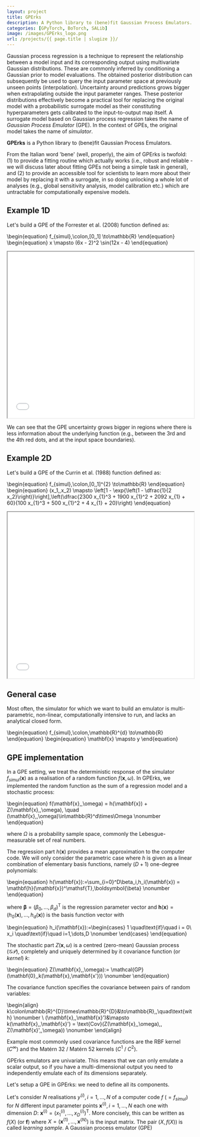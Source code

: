 ```yaml
---
layout: project
title: GPErks
description: A Python library to (bene)fit Gaussian Process Emulators.
categories: [GPyTorch, BoTorch, SALib]
image: /images/GPErks_logo.png
url: /projects/{{ page.title | slugize }}/
---
```


Gaussian process regression is a technique to represent the relationship between a model input and its corresponding output using multivariate Gaussian distributions. These are commonly inferred by conditioning a Gaussian prior to model evaluations. The obtained posterior distribution can subsequently be used to query the input parameter space at previously unseen points (interpolation). Uncertainty around predictions grows bigger when extrapolating outside the input parameter ranges. These posterior distributions effectively become a practical tool for replacing the original model with a probabilistic surrogate model as their constituting hyperparameters gets calibrated to the input-to-output map itself. A surrogate model based on Gaussian process regression takes the name of *Gaussian Process Emulator* (GPE). In the context of GPEs, the original model takes the name of *simulator*.

**GPErks** is a Python library to (bene)fit Gaussian Process Emulators.

From the Italian word 'bene' (well, properly), the aim of GPErks is twofold: (1) to provide a fitting routine which actually works (i.e., robust and reliable - we will discuss later about fitting GPEs not being a simple task in general), and (2) to provide an accessible tool for scientists to learn more about their model by replacing it with a surrogate, in so doing unlocking a whole lot of analyses (e.g., global sensitivity analysis, model calibration etc.) which are untractable for computationally expensive models.

## Example 1D
Let's build a GPE of the Forrester et al. (2008) function defined as:

\begin{equation}
    f_{simul}\,\colon\,[0,\,1] \to\mathbb{R}
\end{equation}
\begin{equation}
    x \mapsto (6x - 2)^2 \sin(12x - 4)
\end{equation}

<iframe src="/images/plotly/GPErks_Figure1.html" height="450" width="100%"></iframe>

We can see that the GPE uncertainty grows bigger in regions where there is less information about the underlying function (e.g., between the 3rd and the 4th red dots, and at the input space boundaries).

## Example 2D
Let's build a GPE of the Currin et al. (1988) function defined as:

\begin{equation}
f_{simul}\,\colon\,[0,\,1]^{2} \to\mathbb{R}
\end{equation}
\begin{equation}
(x_1,\,x_2) \mapsto \left[1 - \exp{\left(1 - \dfrac{1}{2 x_2}\right)}\right]\,\left(\dfrac{2300 x_{1}^3 + 1900 x_{1}^2 + 2092 x_{1} + 60}{100 x_{1}^3 + 500 x_{1}^2 + 4 x_{1} + 20}\right)
\end{equation}

<iframe src="/images/plotly/GPErks_Figure2.html" height="450" width="100%"></iframe>

## General case
Most often, the simulator for which we want to build an emulator is multi-parametric, non-linear, computationally intensive to run, and lacks an analytical closed form.

\begin{equation}
    f_{simul}\,\colon\,\mathbb{R}^{d} \to\mathbb{R}
\end{equation}
\begin{equation}
    \mathbf{x} \mapsto y
\end{equation}

## GPE implementation
In a GPE setting, we treat the deterministic response of the simulator $f_{simul}(\mathbf{x})$ as a realisation of a random function $f(\mathbf{x},\,\omega)$. In GPErks, we implemented the random function as the sum of a regression model and a stochastic process:

\begin{equation}
    f(\mathbf{x},\,\omega) = h(\mathbf{x}) + Z(\mathbf{x},\,\omega), \quad (\mathbf{x},\,\omega)\in\mathbb{R}^d\times\Omega \nonumber
\end{equation}

where $\Omega$ is a probability sample space, commonly the Lebesgue-measurable set of real numbers.

The regression part $h(\mathbf{x})$ provides a mean approximation to the computer code. We will only consider the parametric case where $h$ is given as a linear combination of elementary basis functions, namely $(D+1)$ one-degree polynomials:

\begin{equation}
    h(\mathbf{x}):=\sum_{i=0}^D\beta_i\,h_i(\mathbf{x}) = \mathbf{h}(\mathbf{x})^\mathsf{T}\,\boldsymbol{\beta} \nonumber
\end{equation}

where $\boldsymbol{\beta} = (\beta_0,\dots,\beta_d)^\mathsf{T}$ is the regression parameter vector and $\mathbf{h}(\mathbf{x}) = (h_0(\mathbf{x}),\dots,h_d(\mathbf{x}))$ is the basis function vector with

\begin{equation}
    h_i(\mathbf{x}):=\begin{cases}
        1 \quad\text{if}\quad i = 0\\
        x_i \quad\text{if}\quad i=1,\dots,D \nonumber
    \end{cases}
\end{equation}

The stochastic part $Z(\mathbf{x},\,\omega)$ is a centred (zero-mean) Gaussian process ($\mathcal{GP}$), completely and uniquely determined by it covariance function (or *kernel*) $k$:

\begin{equation}
    Z(\mathbf{x},\,\omega):= \mathcal{GP}(\mathbf{0},\,k(\mathbf{x},\mathbf{x'})) \nonumber
\end{equation}

The covariance function specifies the covariance between pairs of random variables:

\begin{align}
    k\colon\mathbb{R}^{D}\times\mathbb{R}^{D}&\to\mathbb{R}\,,\quad\text{with}  \nonumber \\
    (\mathbf{x},\,\mathbf{x}')&\mapsto k(\mathbf{x},\,\mathbf{x}') = \text{Cov}(Z(\mathbf{x},\,\omega),\, Z(\mathbf{x}',\,\omega)) \nonumber
\end{align}

Example most commonly used covariance functions are the RBF kernel ($C^{\infty}$) and the Matérn 32 / Matérn 52 kernels ($C^{1}$ / $C^{2}$).

GPErks emulators are univariate. This means that we can only emulate a scalar output, so if you have a multi-dimensional output you need to independently emulate each of its dimensions separately.

Let's setup a GPE in GPErks: we need to define all its components.



Let's consider $N$ realisations $y^{(i)},\,i=1,\,\dots,\,N$ of a computer code $f$ ($=f_{simul}$) for $N$ different input parameter points $\mathbf{x}^{(i)},\,i=1,\,\dots,\,N$ each one with dimension $D$: $\mathbf{x}^{(i)}=(x_{1}^{(i)},\,\dots,\,x_{D}^{(i)})^\mathsf{T}$. More concisely, this can be written as $f(X)$ (or $\mathbf{f}$) where $X=(\mathbf{x}^{(1)},\,\dots,\,\mathbf{x}^{(N)})$ is the input matrix. The pair $(X,\,f(X))$ is called *learning sample*. A Gaussian process emulator (GPE) 